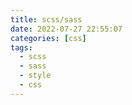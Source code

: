 ```yaml
---
title: scss/sass
date: 2022-07-27 22:55:07
categories: [css]
tags:
  - scss
  - sass
  - style
  - css
---
```

